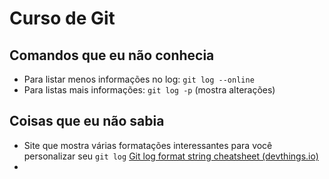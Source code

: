 # Curso de Git

## Comandos que eu não conhecia

* Para listar menos informações no log: `git log --online`
* Para listas mais informações: `git log -p` (mostra alterações)

## Coisas que eu não sabia

* Site que mostra várias formatações interessantes para você personalizar seu `git log` [Git log format string cheatsheet (devthings.io)](https://devhints.io/git-log-format)
* 

